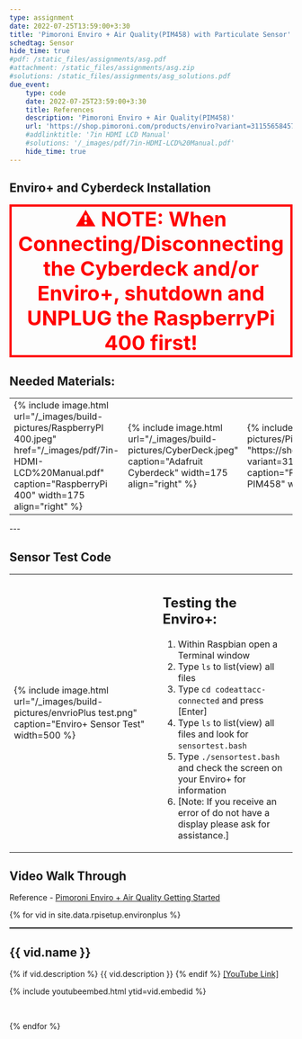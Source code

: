 ```yaml
---
type: assignment
date: 2022-07-25T13:59:00+3:30
title: 'Pimoroni Enviro + Air Quality(PIM458) with Particulate Sensor'
schedtag: Sensor
hide_time: true
#pdf: /static_files/assignments/asg.pdf
#attachment: /static_files/assignments/asg.zip
#solutions: /static_files/assignments/asg_solutions.pdf
due_event: 
    type: code
    date: 2022-07-25T23:59:00+3:30
    title: References 
    description: 'Pimoroni Enviro + Air Quality(PIM458)'
    url: 'https://shop.pimoroni.com/products/enviro?variant=31155658457171'
    #addlinktitle: '7in HDMI LCD Manual'
    #solutions: '/_images/pdf/7in-HDMI-LCD%20Manual.pdf'
    hide_time: true
---
```

## Enviro+ and Cyberdeck Installation
<p style="border: 4px solid red; text-align: center;"><strong style="color: red; font-size: 36px;">⚠ NOTE: When Connecting/Disconnecting the Cyberdeck and/or Enviro+, shutdown and UNPLUG the RaspberryPi 400 first!</strong></p>

## Needed Materials:



<table>
    <tr>
        <td>{% include image.html url="/_images/build-pictures/RaspberryPI 400.jpeg" href="/_images/pdf/7in-HDMI-LCD%20Manual.pdf" caption="RaspberryPi 400" width=175 align="right" %}</td>
        <td>{% include image.html url="/_images/build-pictures/CyberDeck.jpeg" caption="Adafruit Cyberdeck" width=175 align="right" %}</td>
        <td>{% include image.html url="/_images/build-pictures/Pimoroni PIM458.jpeg" href= "https://shop.pimoroni.com/products/enviro?variant=31155658457171" caption="Pimoroni Enviro + Air Quality PIM458" width=175 align="right" %}</td>
    </tr>
</table>
 ---

## Sensor Test Code

<table>
    <tr>
        <td>{% include image.html url="/_images/build-pictures/envrioPlus test.png" caption="Enviro+ Sensor Test" width=500 %} </td>
        <td> 
        <h2>Testing the Enviro+:</h2>
        <ol>
           <li> Within Raspbian open a Terminal window</li> 
           <li> Type <code>ls</code> to list(view) all files </li> 
           <li> Type <code>cd codeattacc-connected</code> and press [Enter] </li> 
           <li> Type <code>ls</code> to list(view) all files and look for <code>sensortest.bash</code> </li> 
           <li> Type <code>./sensortest.bash</code> and check the screen on your Enviro+ for information </li> 
           <li> [Note: If you receive an error of do not have a display please ask for assistance.] </li> 
        </ol>
        </td>
    </tr>
</table>

## Video Walk Through

Reference - [Pimoroni Enviro + Air Quality Getting Started](/_images/pdf/Getting%20Started%20with%20EnviroPlus.pdf)

{% for vid in site.data.rpisetup.environplus %}
<div style="border-top: 2px solid black;">
<h2>{{ vid.name }}</h2>
{% if vid.description %}
{{ vid.description }}
{% endif %}
<a href="{{ vid.youtubelink }}">[YouTube Link]</a>
<br>

{% include youtubeembed.html  ytid=vid.embedid %}

<br>


{% endfor %}
</div>
